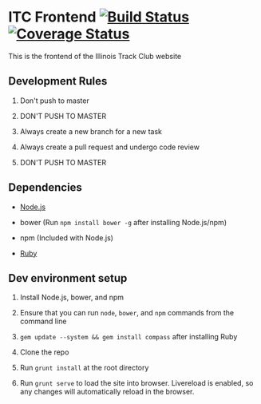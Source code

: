 # ITC Frontend [![Build Status](https://travis-ci.org/mkreiser/ITC-Frontend.svg?branch=master)](https://travis-ci.org/mkreiser/ITC-Frontend) [![Coverage Status](https://coveralls.io/repos/github/mkreiser/ITC-Frontend/badge.svg?branch=master)](https://coveralls.io/github/mkreiser/ITC-Frontend?branch=master)

This is the frontend of the Illinois Track Club website

## Development Rules

1. Don't push to master

2. DON'T PUSH TO MASTER

3. Always create a new branch for a new task

4. Always create a pull request and undergo code review

5. DON'T PUSH TO MASTER

## Dependencies

* [Node.js](https://nodejs.org/en/download/)

* bower (Run `npm install bower -g` after installing Node.js/npm)

* npm (Included with Node.js)

* [Ruby](http://rubyinstaller.org/downloads/)

## Dev environment setup

1. Install Node.js, bower, and npm

2. Ensure that you can run `node`, `bower`, and `npm` commands from the command line

3. `gem update --system && gem install compass` after installing Ruby

4. Clone the repo

5. Run `grunt install` at the root directory

6. Run `grunt serve` to load the site into browser. Livereload is enabled, so any changes will automatically reload in the browser.
